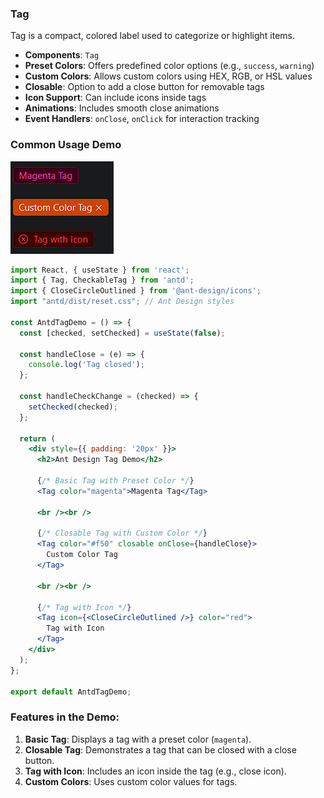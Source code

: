 ### Tag

Tag is a compact, colored label used to categorize or highlight items.

- **Components**: `Tag`
- **Preset Colors**: Offers predefined color options (e.g., `success`, `warning`)
- **Custom Colors**: Allows custom colors using HEX, RGB, or HSL values
- **Closable**: Option to add a close button for removable tags
- **Icon Support**: Can include icons inside tags
- **Animations**: Includes smooth close animations
- **Event Handlers**: `onClose`, `onClick` for interaction tracking

### Common Usage Demo

![image-20241121050540195](assets/image-20241121050540195.png)

```jsx
import React, { useState } from 'react';
import { Tag, CheckableTag } from 'antd';
import { CloseCircleOutlined } from '@ant-design/icons';
import "antd/dist/reset.css"; // Ant Design styles

const AntdTagDemo = () => {
  const [checked, setChecked] = useState(false);

  const handleClose = (e) => {
    console.log('Tag closed');
  };

  const handleCheckChange = (checked) => {
    setChecked(checked);
  };

  return (
    <div style={{ padding: '20px' }}>
      <h2>Ant Design Tag Demo</h2>

      {/* Basic Tag with Preset Color */}
      <Tag color="magenta">Magenta Tag</Tag>

      <br /><br />

      {/* Closable Tag with Custom Color */}
      <Tag color="#f50" closable onClose={handleClose}>
        Custom Color Tag
      </Tag>

      <br /><br />

      {/* Tag with Icon */}
      <Tag icon={<CloseCircleOutlined />} color="red">
        Tag with Icon
      </Tag>
    </div>
  );
};

export default AntdTagDemo;
```

### Features in the Demo:
1. **Basic Tag**: Displays a tag with a preset color (`magenta`).
2. **Closable Tag**: Demonstrates a tag that can be closed with a close button.
3. **Tag with Icon**: Includes an icon inside the tag (e.g., close icon).
5. **Custom Colors**: Uses custom color values for tags.